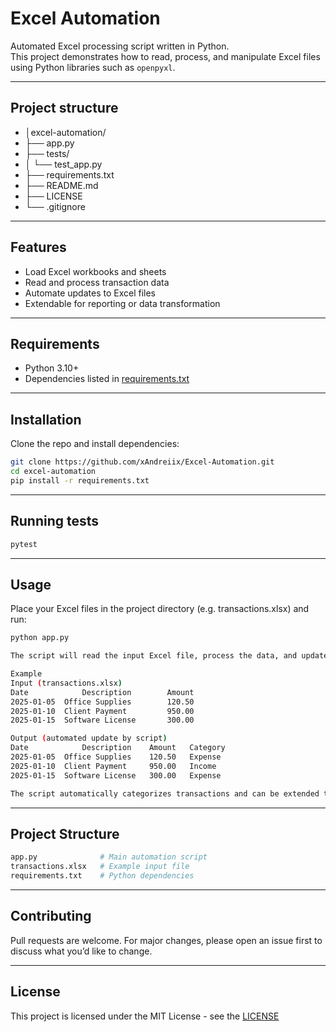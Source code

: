 # Excel Automation

Automated Excel processing script written in Python.  
This project demonstrates how to read, process, and manipulate Excel files using Python libraries such as `openpyxl`.

---

## Project structure

- │excel-automation/
- ├── app.py
- ├── tests/
- │   └── test_app.py
- ├── requirements.txt
- ├── README.md
- ├── LICENSE
- └── .gitignore

---

## Features
- Load Excel workbooks and sheets
- Read and process transaction data
- Automate updates to Excel files
- Extendable for reporting or data transformation

---

## Requirements
- Python 3.10+
- Dependencies listed in [requirements.txt](requirements.txt)

---

## Installation
Clone the repo and install dependencies:

```bash
git clone https://github.com/xAndreiix/Excel-Automation.git
cd excel-automation
pip install -r requirements.txt
```

---

## Running tests
```bash
pytest
```

---

## Usage

Place your Excel files in the project directory (e.g. transactions.xlsx) and run:

```bash 
python app.py

The script will read the input Excel file, process the data, and update the workbook or create a new one depending on your use case.

Example
Input (transactions.xlsx)
Date	        Description	       Amount
2025-01-05	Office Supplies	       120.50
2025-01-10	Client Payment	       950.00
2025-01-15	Software License       300.00

Output (automated update by script)
Date	        Description	   Amount	Category
2025-01-05	Office Supplies	   120.50	Expense
2025-01-10	Client Payment	   950.00	Income
2025-01-15	Software License   300.00	Expense

The script automatically categorizes transactions and can be extended to add more rules, generate reports, or export summaries.
```

---

## Project Structure

```bash
app.py              # Main automation script
transactions.xlsx   # Example input file
requirements.txt    # Python dependencies
```

---

## Contributing

Pull requests are welcome.
For major changes, please open an issue first to discuss what you’d like to change.

---

## License

This project is licensed under the MIT License - see the [LICENSE](LICENSE)